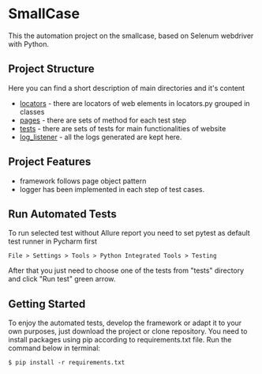 # SmallCase

This the automation project on the smallcase, based on Selenum webdriver with Python.

## Project Structure
Here you can find a short description of main directories and it's content
- [locators](locators) - there are locators of web elements in locators.py grouped in classes
- [pages](pages) - there are sets of method for each test step 
- [tests](tests) - there are sets of tests for main functionalities of website
- [log_listener](log_listener) - all the logs generated are kept here.

## Project Features
- framework follows page object pattern
- logger has been implemented in each step of test cases.

## Run Automated Tests

To run selected test without Allure report you need to set pytest as default test runner in Pycharm first
```
File > Settings > Tools > Python Integrated Tools > Testing
```
After that you just need to choose one of the tests from "tests" directory and click "Run test" green arrow.

## Getting Started

To enjoy the automated tests, develop the framework or adapt it to your own purposes, just download the project or clone repository. You need to install packages using pip according to requirements.txt file.
Run the command below in terminal:

```
$ pip install -r requirements.txt
```
